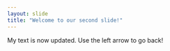 ```yaml
---
layout: slide
title: "Welcome to our second slide!"
---
```

My text is now updated.
Use the left arrow to go back!
